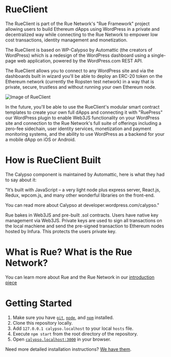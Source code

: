 # RueClient
 The RueClient is part of the Rue Network's "Rue Framework" project allowing users to build Ethereum dApps using WordPress in a private and decentralized way while connecting to the Rue Network to empower low cost transactions, identity management and monetization.

The RueClient is based on WP-Calypso by Automattic (the creators of WordPress) which is a redesign of the WordPress dashboard using a single-page web application, powered by the WordPress.com REST API.

The RueClient allows you to connect to any WordPress site and via the dashboards built in wizard you'll be able to deploy an ERC-20 token on the Ethereum network (currently the Ropsten test network) in a way that is private, secure, trustless and without running your own Ethereum node.

![Image of RueClient](https://i.imgur.com/0HeExTn.png)

In the future, you'll be able to use the RueClient's modular smart contract templates to create your own full dApps and connecting it with "RuePress" our WordPress plugin to enable Web3JS functionality on your WordPress site and connection to the Rue Network's full suite of offerings including a zero-fee sidechain, user identity services, monetization and payment monitoring systems, and the ability to use WordPress as a backend for your a mobile dApp on iOS or Android.

# How is RueClient Built

The Calypso component is maintained by Automattic, here is what they had to say about it:

"It’s built with JavaScript – a very light node plus express server, React.js, Redux, wpcom.js, and many other wonderful libraries on the front-end.

You can read more about Calypso at developer.wordpress.com/calypso."

Rue bakes in Web3JS and pre-built .sol contracts. Users have native key management via Web3JS. Private keys are used to sign all transactions on the local machiene and send the pre-signed transaction to Ethereum nodes hosted by Infura. This protects the users private key.

# What is Rue? What is the Rue Network?
You can learn more about Rue and the Rue Network in our [introduction piece](https://github.com/RueNetwork/Rue/blob/master/README.md)

# Getting Started

1.	Make sure you have [`git`](https://git-scm.com/), [`node`](https://nodejs.org/), and [`npm`](https://www.npmjs.com/get-npm) installed.
2.	Clone this repository locally.
3.	Add `127.0.0.1 calypso.localhost` to your local `hosts` file.
4.	Execute `npm start` from the root directory of the repository.
5.	Open [`calypso.localhost:3000`](http://calypso.localhost:3000/) in your browser.

Need more detailed installation instructions? [We have them](./docs/install.md).
